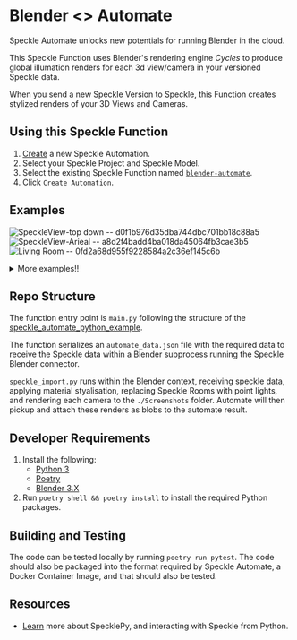# Blender <> Automate


Speckle Automate unlocks new potentials for running Blender in the cloud.

This Speckle Function uses Blender's rendering engine *Cycles* to produce global illumation renders for each 3d view/camera in your versioned Speckle data.

When you send a new Speckle Version to Speckle, this Function creates stylized renders of your 3D Views and Cameras.

## Using this Speckle Function

1. [Create](https://automate.speckle.dev/) a new Speckle Automation.
1. Select your Speckle Project and Speckle Model.
1. Select the existing Speckle Function named [`blender-automate`](https://automate.speckle.dev/functions/c0cb8ce777).
1. Click `Create Automation`.

## Examples
![SpeckleView-top down -- d0f1b976d35dba744dbc701bb18c88a5](https://github.com/JR-Morgan/blender-automate/assets/45512892/22b90b4e-1218-43da-ace4-46dff3e6efe1)
![SpeckleView-Arieal -- a8d2f4badd4ba018da45064fb3cae3b5](https://github.com/JR-Morgan/blender-automate/assets/45512892/425f8db8-5dfe-4a71-91da-b3ebe1b48a45)
![Living Room -- 0fd2a68d955f9228584a2c36ef145c6b](https://github.com/JR-Morgan/blender-automate/assets/45512892/013f5138-ce04-4d3d-9050-4c6c99405340)


<details>
  <summary>More examples!!</summary>

![SpeckleView-Courtyard -- 6494c467aeaa7275bb23ad221c24612d](https://github.com/JR-Morgan/blender-automate/assets/45512892/29a06f58-a4fc-4c87-a16d-e51793842637)
![SpeckleView-Front Elevatio -- bfc2b6601ef60662cd0246eeb94f3b39](https://github.com/JR-Morgan/blender-automate/assets/45512892/465f0b63-f89f-490e-b621-4d73dc01a90c)
![From Yard -- bc71d60642872c831c4595d6423d0073](https://github.com/JR-Morgan/blender-automate/assets/45512892/c9f495ed-4499-4835-a900-4d400cdbdd45)
![Kitchen -- e8c66dd46cb37e80c6117c121060113a](https://github.com/JR-Morgan/blender-automate/assets/45512892/6c94f9b4-f1b1-4b98-9c3d-31b7d32ae6a4)

</details>
    

## Repo Structure

The function entry point is `main.py` following the structure of the [speckle_automate_python_example](https://github.com/specklesystems/speckle_automate_python_example).

The function serializes an `automate_data.json` file with the required data to receive the Speckle data within a Blender subprocess running the Speckle Blender connector.

`speckle_import.py` runs within the Blender context, receiving speckle data, applying material styalisation, replacing Speckle Rooms with point lights, and rendering each camera to the `./Screenshots` folder. Automate will then pickup and attach these renders as blobs to the automate result.


## Developer Requirements

1. Install the following:
    - [Python 3](https://www.python.org/downloads/)
    - [Poetry](https://python-poetry.org/docs/#installing-with-the-official-installer)
    - [Blender 3.X](https://www.blender.org/)
1. Run `poetry shell && poetry install` to install the required Python packages.

## Building and Testing

The code can be tested locally by running `poetry run pytest`.
The code should also be packaged into the format required by Speckle Automate, a Docker Container Image, and that should also be tested.

## Resources

- [Learn](https://speckle.guide/dev/python.html) more about SpecklePy, and interacting with Speckle from Python.
